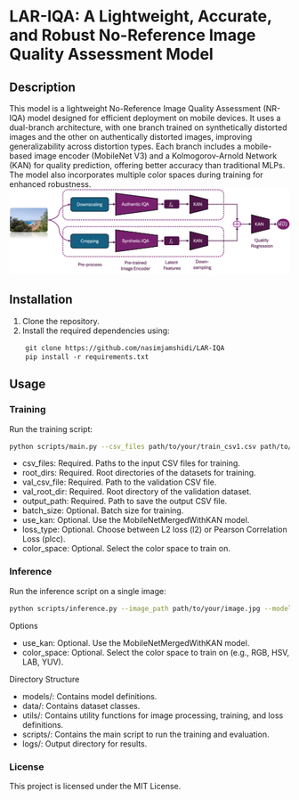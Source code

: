 # LAR-IQA: A Lightweight, Accurate, and Robust No-Reference Image Quality Assessment Model

## Description

This model is a lightweight No-Reference Image Quality Assessment (NR-IQA) model designed for efficient deployment on mobile devices. It uses a dual-branch architecture, with one branch trained on synthetically distorted images and the other on authentically distorted images, improving generalizability across distortion types. Each branch includes a mobile-based image encoder (MobileNet V3) and a Kolmogorov-Arnold Network (KAN) for quality prediction, offering better accuracy than traditional MLPs. The model also incorporates multiple color spaces during training for enhanced robustness. 
![Fig](Model_Architecture.png)

## Installation
1. Clone the repository.
2. Install the required dependencies using:

```
    git clone https://github.com/nasimjamshidi/LAR-IQA
    pip install -r requirements.txt
```

## Usage
### Training
Run the training script:

```bash
python scripts/main.py --csv_files path/to/your/train_csv1.csv path/to/your/train_csv2.csv --root_dirs /path/to/train_dataset1 /path/to/train_dataset2 --val_csv_file path/to/your/val_csv.csv --val_root_dir /path/to/val_dataset --output_path /path/to/output.csv --batch_size 32 [--use_kan] [--loss_type l2|plcc] [--color_space RGB|HSV|LAB|YUV]
```

- csv_files: Required. Paths to the input CSV files for training.
- root_dirs: Required. Root directories of the datasets for training.
- val_csv_file: Required. Path to the validation CSV file.
- val_root_dir: Required. Root directory of the validation dataset.
- output_path: Required. Path to save the output CSV file.
- batch_size: Optional. Batch size for training.
- use_kan: Optional. Use the MobileNetMergedWithKAN model.
- loss_type: Optional. Choose between L2 loss (l2) or Pearson Correlation Loss (plcc).
- color_space: Optional. Select the color space to train on.

### Inference 
Run the inference script on a single image:
```bash
python scripts/inference.py --image_path path/to/your/image.jpg --model_path path/to/trained_model.pt [--use_kan] [--color_space RGB|HSV|LAB|YUV]
```

Options

- use_kan: Optional. Use the MobileNetMergedWithKAN model.
- color_space: Optional. Select the color space to train on (e.g., RGB, HSV, LAB, YUV).

Directory Structure

- models/: Contains model definitions.
- data/: Contains dataset classes.
- utils/: Contains utility functions for image processing, training, and loss definitions.
- scripts/: Contains the main script to run the training and evaluation.
- logs/: Output directory for results.

### License

This project is licensed under the MIT License.
